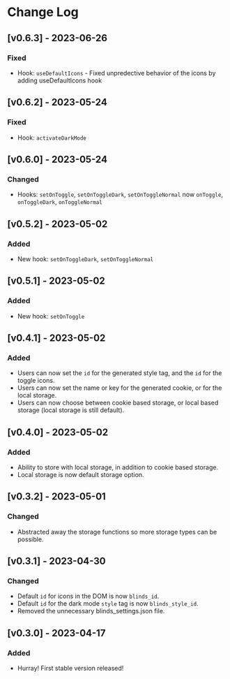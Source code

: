 # Change Log

## [v0.6.3] - 2023-06-26
### Fixed
- Hook: `useDefaultIcons` - Fixed unpredective behavior of the icons by adding useDefaultIcons hook

## [v0.6.2] - 2023-05-24
### Fixed
- Hook: `activateDarkMode`

## [v0.6.0] - 2023-05-24
### Changed
- Hooks: `setOnToggle`, `setOnToggleDark`, `setOnToggleNormal` now `onToggle`, `onToggleDark`, `onToggleNormal`

## [v0.5.2] - 2023-05-02
### Added
- New hook: `setOnToggleDark`, `setOnToggleNormal`

## [v0.5.1] - 2023-05-02
### Added
- New hook: `setOnToggle`

## [v0.4.1] - 2023-05-02
### Added
- Users can now set the `id` for the generated style tag, and the `id` for the toggle icons.
- Users can now set the name or key for the generated cookie, or for the local storage.
- Users can now choose between cookie based storage, or local based storage (local storage is still default).

## [v0.4.0] - 2023-05-02
### Added
- Ability to store with local storage, in addition to cookie based storage.
- Local storage is now default storage option.

## [v0.3.2] - 2023-05-01
### Changed
- Abstracted away the storage functions so more storage types can be possible.

## [v0.3.1] - 2023-04-30
### Changed
- Default `id` for icons in the DOM is now `blinds_id`.
- Default `id` for the dark mode `style` tag is now `blinds_style_id`.
- Removed the unnecessary blinds_settings.json file.

## [v0.3.0] - 2023-04-17
### Added
- Hurray! First stable version released!
